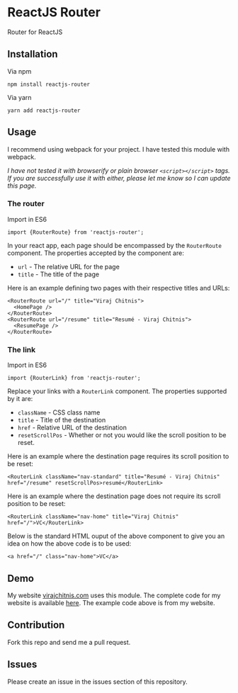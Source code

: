 # ReactJS Router

Router for ReactJS

## Installation

Via npm

```
npm install reactjs-router
```

Via yarn

```
yarn add reactjs-router
```

## Usage

I recommend using webpack for your project. I have tested this module with webpack.

*I have not tested it with browserify or plain browser `<script></script>` tags. If you are successfully use it with either, please let me know so I can update this page.*

### The router

Import in ES6

```
import {RouterRoute} from 'reactjs-router';
```

In your react app, each page should be encompassed by the `RouterRoute` component. The properties accepted by the component are:

- `url` - The relative URL for the page
- `title` - The title of the page

Here is an example defining two pages with their respective titles and URLs:

```
<RouterRoute url="/" title="Viraj Chitnis">
  <HomePage />
</RouterRoute>
<RouterRoute url="/resume" title="Resumé - Viraj Chitnis">
  <ResumePage />
</RouterRoute>
```

### The link

Import in ES6

```
import {RouterLink} from 'reactjs-router';
```

Replace your links with a `RouterLink` component. The properties supported by it are:

- `className` - CSS class name
- `title` - Title of the destination
- `href` - Relative URL of the destination
- `resetScrollPos` - Whether or not you would like the scroll position to be reset.

Here is an example where the destination page requires its scroll position to be reset:

```
<RouterLink className="nav-standard" title="Resumé - Viraj Chitnis" href="/resume" resetScrollPos>resumé</RouterLink>
```

Here is an example where the destination page does not require its scroll position to be reset:

```
<RouterLink className="nav-home" title="Viraj Chitnis" href="/">VC</RouterLink>
```

Below is the standard HTML ouput of the above component to give you an idea on how the above code is to be used:

```
<a href="/" class="nav-home">VC</a>
```

## Demo

My website [virajchitnis.com](https://www.virajchitnis.com) uses this module. The complete code for my website is available [here](//github.com/virajchitnis/virajchitnis.com). The example code above is from my website.

## Contribution

Fork this repo and send me a pull request.

## Issues

Please create an issue in the issues section of this repository.
